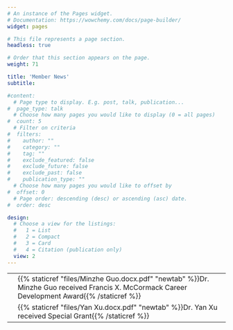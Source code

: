 ```yaml
---
# An instance of the Pages widget.
# Documentation: https://wowchemy.com/docs/page-builder/
widget: pages

# This file represents a page section.
headless: true

# Order that this section appears on the page.
weight: 71

title: 'Member News'
subtitle:

#content:
  # Page type to display. E.g. post, talk, publication...
#  page_type: talk
  # Choose how many pages you would like to display (0 = all pages)
#  count: 5
  # Filter on criteria
#  filters:
#    author: ""
#    category: ""
#    tag: ""
#    exclude_featured: false
#    exclude_future: false
#    exclude_past: false
#    publication_type: ""
  # Choose how many pages you would like to offset by
#  offset: 0
  # Page order: descending (desc) or ascending (asc) date.
#  order: desc

design:
  # Choose a view for the listings:
  #   1 = List
  #   2 = Compact
  #   3 = Card
  #   4 = Citation (publication only)
  view: 2
---
```

|  |  |
| --------------------- | -------------------------- |
| | {{% staticref "files/Minzhe Guo.docx.pdf" "newtab" %}}Dr. Minzhe Guo received Francis X. McCormack Career Development Award{{% /staticref %}} |
| | {{% staticref "files/Yan Xu.docx.pdf" "newtab" %}}Dr. Yan Xu received Special Grant{{% /staticref %}} |
